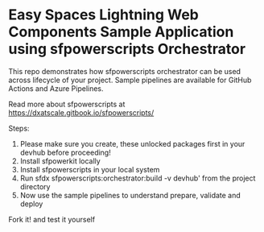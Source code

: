 # Easy Spaces Lightning Web Components Sample Application using sfpowerscripts Orchestrator

This repo demonstrates how sfpowerscripts orchestrator can be used across lifecycle of your project.
Sample pipelines are available for GitHub Actions and Azure Pipelines.

Read more about sfpowerscripts at https://dxatscale.gitbook.io/sfpowerscripts/

Steps:

1. Please make sure you create, these unlocked packages first in your devhub before proceeding!
2. Install sfpowerkit locally
3. Install sfpowerscripts in your local system
4. Run sfdx sfpowerscripts:orchestrator:build -v devhub' from the project directory
5. Now use the sample pipelines to understand prepare, validate and deploy

Fork it! and test it yourself
